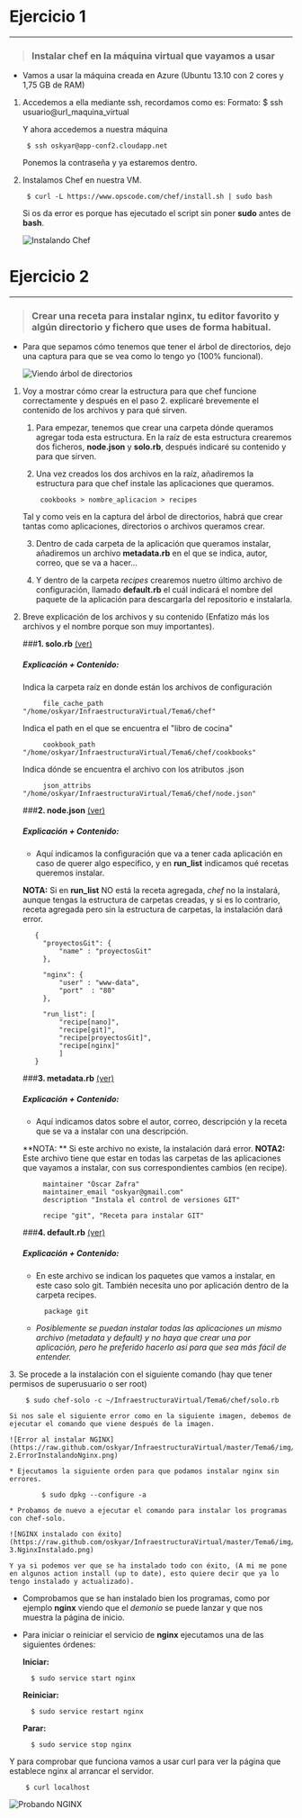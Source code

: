 # Ejercicio 1
-------------

> ### Instalar chef en la máquina virtual que vayamos a usar

* Vamos a usar la máquina creada en Azure (Ubuntu 13.10 con 2 cores y 1,75 GB de RAM)
1. Accedemos a ella mediante ssh, recordamos como es:
	Formato:
		$ ssh usuario@url_maquina_virtual

	Y ahora accedemos a nuestra máquina
        
        $ ssh oskyar@app-conf2.cloudapp.net

	Ponemos la contraseña y ya estaremos dentro.

2. Instalamos Chef en nuestra VM.

		$ curl -L https://www.opscode.com/chef/install.sh | sudo bash

     Si os da error es porque has ejecutado el script sin poner **sudo** antes de **bash**.

	![Instalando Chef](https://raw.github.com/oskyar/InfraestructuraVirtual/master/Tema6/img/Ej1-InstalandoChef.png)

# Ejercicio 2
-------------
> ### Crear una receta para instalar nginx, tu editor favorito y algún directorio y fichero que uses de forma habitual.

* Para que sepamos cómo tenemos que tener el árbol de directorios, dejo una captura para que se vea como lo tengo yo (100% funcional).

	![Viendo árbol de directorios](https://raw.github.com/oskyar/InfraestructuraVirtual/master/Tema6/img/Ej2-1.ArbolDeDirectorios.png)

1. Voy a mostrar cómo crear la estructura para que chef funcione correctamente y después en el paso 2. explicaré brevemente el contenido de los archivos y para qué sirven.

	1. Para empezar, tenemos que crear una carpeta dónde queramos agregar toda esta estructura. En la raíz de esta estructura crearemos dos ficheros, **node.json** y **solo.rb**, después indicaré su contenido y para que sirven.

	2. Una vez creados los dos archivos en la raíz, añadiremos la estructura para que chef instale las aplicaciones que queramos.

    		cookbooks > nombre_aplicacion > recipes

	Tal y como veis en la captura del árbol de directorios, habrá que crear tantas como aplicaciones, directorios o archivos queramos crear.

    3. Dentro de cada carpeta de la aplicación que queramos instalar, añadiremos un archivo **metadata.rb** en el que se indica, autor, correo, que se va a hacer...

    4. Y dentro de la carpeta *recipes* crearemos nuetro último archivo de configuración, llamado **default.rb** el cuál indicará el nombre del paquete de la aplicación para descargarla del repositorio e instalarla.

2. Breve explicación de los archivos y su contenido (Enfatizo más los archivos y el nombre porque son muy importantes).

	###**1. solo.rb**  [(ver)](https://github.com/oskyar/InfraestructuraVirtual/blob/master/Tema6/chef/solo.rb)
	##### Explicación + Contenido:
	Indica la carpeta raíz en donde están los archivos de configuración

    		file_cache_path "/home/oskyar/InfraestructuraVirtual/Tema6/chef"

    Indica el path en el que se encuentra el "libro de cocina"

    		cookbook_path "/home/oskyar/InfraestructuraVirtual/Tema6/chef/cookbooks"

    Indica dónde se encuentra el archivo con los atributos .json

            json_attribs "/home/oskyar/InfraestructuraVirtual/Tema6/chef/node.json"

    ###**2. node.json**  [(ver)](https://github.com/oskyar/InfraestructuraVirtual/blob/master/Tema6/chef/node.json)
    ##### Explicación + Contenido:
	* Aquí indicamos la configuración que va a tener cada aplicación en caso de querer algo específico, y en **run_list** indicamos qué recetas queremos instalar.

    **NOTA:** Si en **run_list**  NO está la receta agregada, *chef* no la instalará, aunque tengas la estructura de carpetas creadas, y si es lo contrario, receta agregada pero sin la estructura de carpetas, la instalación dará error.

          {
            "proyectosGit": {
            	"name" : "proyectosGit"
            },

			"nginx": {
				"user" : "www-data",
				"port"	: "80"
            },

			"run_list": [
                "recipe[nano]",
                "recipe[git]",
                "recipe[proyectosGit]",
                "recipe[nginx]"
                ]
          }

 	###**3. metadata.rb**  [(ver)](https://github.com/oskyar/InfraestructuraVirtual/blob/master/Tema6/chef/cookbooks/git/metadata.rb)
	##### Explicación + Contenido:
	* Aquí indicamos datos sobre el autor, correo, descripción y la receta que se va a instalar con una descripción.

    **NOTA: ** Si este archivo no existe, la instalación dará error.
    **NOTA2:** Este archivo tiene que estar en todas las carpetas de las aplicaciones que vayamos a instalar, con sus correspondientes cambios (en recipe).

            maintainer "Óscar Zafra"
            maintainer_email "oskyar@gmail.com"
            description "Instala el control de versiones GIT"

            recipe "git", "Receta para instalar GIT"

 	###**4. default.rb**  [(ver)](https://github.com/oskyar/InfraestructuraVirtual/blob/master/Tema6/chef/cookbooks/git/recipes/default.rb)
	##### Explicación + Contenido:
	* En este archivo se indican los paquetes que vamos a instalar, en este caso solo git. También necesita uno por aplicación dentro de la carpeta recipes.

    		package git

	* _*Posiblemente se puedan instalar todas las aplicaciones un mismo archivo (metadata y default) y no haya que crear una por aplicación, pero he preferido hacerlo así para que sea más fácil de entender.*_

3\. Se procede a la instalación con el siguiente comando (hay que tener permisos de superusuario o ser root)

		$ sudo chef-solo -c ~/InfraestructuraVirtual/Tema6/chef/solo.rb

    Si nos sale el siguiente error como en la siguiente imagen, debemos de ejecutar el comando que viene después de la imagen.

	![Error al instalar NGINX](https://raw.github.com/oskyar/InfraestructuraVirtual/master/Tema6/img/Ej2-2.ErrorInstalandoNginx.png)

	* Ejecutamos la siguiente orden para que podamos instalar nginx sin errores.

    		$ sudo dpkg --configure -a

	* Probamos de nuevo a ejecutar el comando para instalar los programas con chef-solo.

	![NGINX instalado con éxito](https://raw.github.com/oskyar/InfraestructuraVirtual/master/Tema6/img/Ej2-3.NginxInstalado.png)

	Y ya si podemos ver que se ha instalado todo con éxito, (A mi me pone en algunos action install (up to date), esto quiere decir que ya lo tengo instalado y actualizado).

* Comprobamos que se han instalado bien los programas, como por ejemplo **nginx** viendo que el *demonio* se puede lanzar y que nos muestra la página de inicio.

* Para iniciar o reiniciar el servicio de **nginx** ejecutamos una de las siguientes órdenes:

    **Iniciar:**
    
    	$ sudo service start nginx
    
    **Reiniciar:**
	
		$ sudo service restart nginx
	
	**Parar:**
    
    	$ sudo service stop nginx

Y para comprobar que funciona vamos a usar curl para ver la página que establece nginx al arrancar el servidor.

		$ curl localhost

![Probando NGINX](https://raw.github.com/oskyar/InfraestructuraVirtual/master/Tema6/img/Ej2-4.ProbandoNginx.png)
